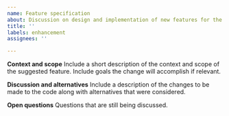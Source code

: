 ```yaml
---
name: Feature specification
about: Discussion on design and implementation of new features for the Avalanche CLI.
title: ''
labels: enhancement
assignees: ''

---
```


**Context and scope**
Include a short description of the context and scope of the suggested feature.
Include goals the change will accomplish if relevant.

**Discussion and alternatives**
Include a description of the changes to be made to the code along with alternatives that were considered.

**Open questions**
Questions that are still being discussed.
